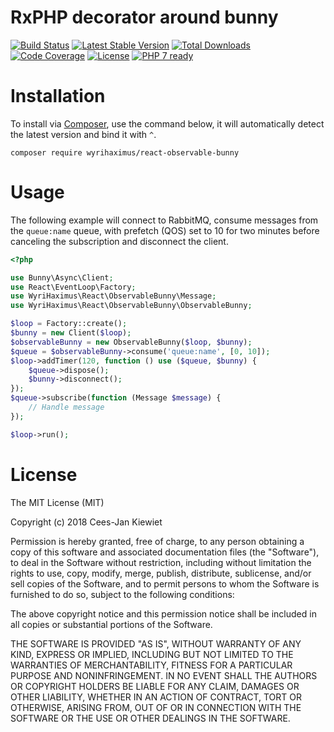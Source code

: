 # RxPHP decorator around bunny

[![Build Status](https://travis-ci.org/WyriHaximus/reactphp-observable-bunny.svg?branch=master)](https://travis-ci.org/WyriHaximus/reactphp-observable-bunny)
[![Latest Stable Version](https://poser.pugx.org/WyriHaximus/react-observable-bunny/v/stable.png)](https://packagist.org/packages/WyriHaximus/react-observable-bunny)
[![Total Downloads](https://poser.pugx.org/WyriHaximus/react-observable-bunny/downloads.png)](https://packagist.org/packages/WyriHaximus/react-observable-bunny)
[![Code Coverage](https://scrutinizer-ci.com/g/WyriHaximus/reactphp-observable-bunny/badges/coverage.png?b=master)](https://scrutinizer-ci.com/g/WyriHaximus/reactphp-observable-bunny/?branch=master)
[![License](https://poser.pugx.org/WyriHaximus/react-observable-bunny/license.png)](https://packagist.org/packages/WyriHaximus/react-observable-bunny)
[![PHP 7 ready](http://php7ready.timesplinter.ch/WyriHaximus/reactphp-observable-bunny/badge.svg)](https://travis-ci.org/WyriHaximus/reactphp-observable-bunny)

# Installation

To install via [Composer](http://getcomposer.org/), use the command below, it will automatically detect the latest version and bind it with `^`.

```
composer require wyrihaximus/react-observable-bunny 
```

# Usage

The following example will connect to RabbitMQ, consume messages from the `queue:name` queue, with prefetch (QOS) set 
to 10 for two minutes before canceling the subscription and disconnect the client.

```php
<?php

use Bunny\Async\Client;
use React\EventLoop\Factory;
use WyriHaximus\React\ObservableBunny\Message;
use WyriHaximus\React\ObservableBunny\ObservableBunny;

$loop = Factory::create();
$bunny = new Client($loop);
$observableBunny = new ObservableBunny($loop, $bunny);
$queue = $observableBunny->consume('queue:name', [0, 10]);
$loop->addTimer(120, function () use ($queue, $bunny) {
    $queue->dispose();
    $bunny->disconnect();
});
$queue->subscribe(function (Message $message) {
    // Handle message
});

$loop->run();

```

# License

The MIT License (MIT)

Copyright (c) 2018 Cees-Jan Kiewiet

Permission is hereby granted, free of charge, to any person obtaining a copy
of this software and associated documentation files (the "Software"), to deal
in the Software without restriction, including without limitation the rights
to use, copy, modify, merge, publish, distribute, sublicense, and/or sell
copies of the Software, and to permit persons to whom the Software is
furnished to do so, subject to the following conditions:

The above copyright notice and this permission notice shall be included in all
copies or substantial portions of the Software.

THE SOFTWARE IS PROVIDED "AS IS", WITHOUT WARRANTY OF ANY KIND, EXPRESS OR
IMPLIED, INCLUDING BUT NOT LIMITED TO THE WARRANTIES OF MERCHANTABILITY,
FITNESS FOR A PARTICULAR PURPOSE AND NONINFRINGEMENT. IN NO EVENT SHALL THE
AUTHORS OR COPYRIGHT HOLDERS BE LIABLE FOR ANY CLAIM, DAMAGES OR OTHER
LIABILITY, WHETHER IN AN ACTION OF CONTRACT, TORT OR OTHERWISE, ARISING FROM,
OUT OF OR IN CONNECTION WITH THE SOFTWARE OR THE USE OR OTHER DEALINGS IN THE
SOFTWARE.
